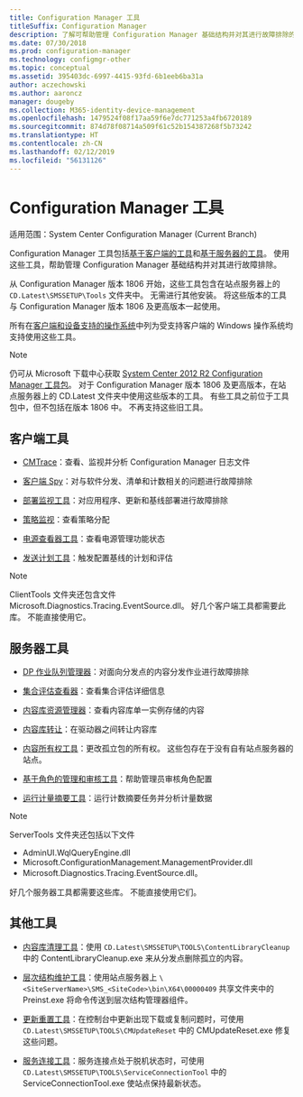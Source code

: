 ```yaml
---
title: Configuration Manager 工具
titleSuffix: Configuration Manager
description: 了解可帮助管理 Configuration Manager 基础结构并对其进行故障排除的工具。
ms.date: 07/30/2018
ms.prod: configuration-manager
ms.technology: configmgr-other
ms.topic: conceptual
ms.assetid: 395403dc-6997-4415-93fd-6b1eeb6ba31a
author: aczechowski
ms.author: aaroncz
manager: dougeby
ms.collection: M365-identity-device-management
ms.openlocfilehash: 1479524f08f17aa59f6e7dc771253a4fb6720189
ms.sourcegitcommit: 874d78f08714a509f61c52b154387268f5b73242
ms.translationtype: HT
ms.contentlocale: zh-CN
ms.lasthandoff: 02/12/2019
ms.locfileid: "56131126"
---
```

# <a name="configuration-manager-tools"></a>Configuration Manager 工具

适用范围：System Center Configuration Manager (Current Branch)

Configuration Manager 工具包括[基于客户端的工具](#client-tools)和[基于服务器的工具](#server-tools)。 使用这些工具，帮助管理 Configuration Manager 基础结构并对其进行故障排除。 

从 Configuration Manager 版本 1806 开始，这些工具包含在站点服务器上的 `CD.Latest\SMSSETUP\Tools` 文件夹中。 无需进行其他安装。<!--1357145--> 将这些版本的工具与 Configuration Manager 版本 1806 及更高版本一起使用。

所有在[客户端和设备支持的操作系统](https://docs.microsoft.com/sccm/core/plan-design/configs/supported-operating-systems-for-clients-and-devices)中列为受支持客户端的 Windows 操作系统均支持使用这些工具。

> [!Note]  
> 仍可从 Microsoft 下载中心获取 [System Center 2012 R2 Configuration Manager 工具包](https://www.microsoft.com/en-us/download/details.aspx?id=50012)。 对于 Configuration Manager 版本 1806 及更高版本，在站点服务器上的 CD.Latest 文件夹中使用这些版本的工具。 有些工具之前位于工具包中，但不包括在版本 1806 中。 不再支持这些旧工具。


## <a name="client-tools"></a>客户端工具

- [CMTrace](/sccm/core/support/cmtrace)：查看、监视并分析 Configuration Manager 日志文件  

- [客户端 Spy](/sccm/core/support/clispy)：对与软件分发、清单和计数相关的问题进行故障排除

- [部署监视工具](/sccm/core/support/deployment-monitoring-tool)：对应用程序、更新和基线部署进行故障排除  

- [策略监视](/sccm/core/support/policy-spy)：查看策略分配  

- [电源查看器工具](/sccm/core/support/power-viewer-tool)：查看电源管理功能状态  

- [发送计划工具](/sccm/core/support/send-schedule-tool)：触发配置基线的计划和评估  

> [!Note]  
> ClientTools 文件夹还包含文件 Microsoft.Diagnostics.Tracing.EventSource.dll。 好几个客户端工具都需要此库。 不能直接使用它。  


## <a name="server-tools"></a>服务器工具

- [DP 作业队列管理器](/sccm/core/support/dp-job-manager)：对面向分发点的内容分发作业进行故障排除  

- [集合评估查看器](/sccm/core/support/ceviewer)：查看集合评估详细信息  

- [内容库资源管理器](/sccm/core/support/content-library-explorer)：查看内容库单一实例存储的内容  

- [内容库转让](/sccm/core/support/content-library-transfer)：在驱动器之间转让内容库  

- [内容所有权工具](/sccm/core/support/content-ownership-tool)：更改孤立包的所有权。 这些包存在于没有自有站点服务器的站点。  

- [基于角色的管理和审核工具](/sccm/core/support/rbaviewer)：帮助管理员审核角色配置  

- [运行计量摘要工具](/sccm/core/support/run-meter-summ)：运行计数摘要任务并分析计量数据

> [!Note]  
> ServerTools 文件夹还包括以下文件 
> - AdminUI.WqlQueryEngine.dll
> - Microsoft.ConfigurationManagement.ManagementProvider.dll
> - Microsoft.Diagnostics.Tracing.EventSource.dll。 
>
> 好几个服务器工具都需要这些库。 不能直接使用它们。  



## <a name="other-tools"></a>其他工具

- [内容库清理工具](/sccm/core/plan-design/hierarchy/content-library-cleanup-tool)：使用 `CD.Latest\SMSSETUP\TOOLS\ContentLibraryCleanup` 中的 ContentLibraryCleanup.exe 来从分发点删除孤立的内容。  

- [层次结构维护工具](/sccm/core/servers/manage/hierarchy-maintenance-tool-preinst.exe)：使用站点服务器上 `\<SiteServerName>\SMS_<SiteCode>\bin\X64\00000409` 共享文件夹中的 Preinst.exe 将命令传送到层次结构管理器组件。  

- [更新重置工具](/sccm/core/servers/manage/update-reset-tool)：在控制台中更新出现下载或复制问题时，可使用 `CD.Latest\SMSSETUP\TOOLS\CMUpdateReset` 中的 CMUpdateReset.exe 修复这些问题。  

- [服务连接工具](/sccm/core/servers/manage/use-the-service-connection-tool)：服务连接点处于脱机状态时，可使用 `CD.Latest\SMSSETUP\TOOLS\ServiceConnectionTool` 中的 ServiceConnectionTool.exe 使站点保持最新状态。  

